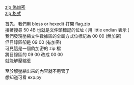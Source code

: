 [zip 偽加密](https://blog.csdn.net/kajweb/article/details/76474476) </br>
[zip 格式](https://blog.csdn.net/wclxyn/article/details/7288994) </br>

首先，我們用 bless or hexedit 打開 flag.zip </br>
接著搜尋 50 4B  也就是文件頭標記的位址 ( 用 little endian 表示 ) </br>
我們發現壓縮文件數據區的全局方式位標記為 00 00 (無加密) </br>
但目錄區卻是 09 00 (有加密) </br>
可見這是一個偽加密的 zip 檔 </br>
將目錄區的 09 00 改成 00 00 </br>
就能解壓縮惹 </br>

至於解壓縮出來的內容就不用管了 </br>
想知道可看 exp.py </br>


